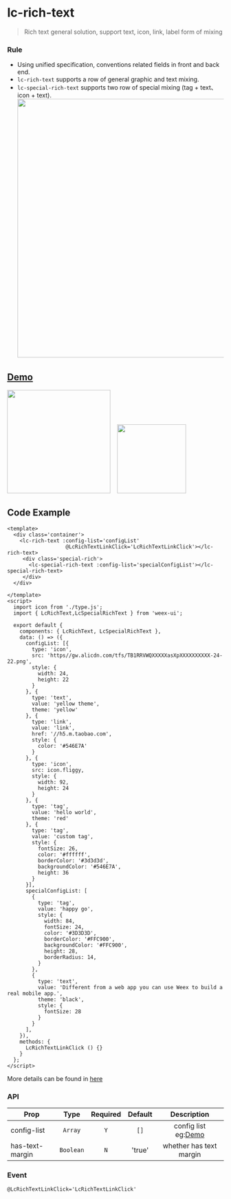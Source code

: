 # lc-rich-text 

> Rich text general solution, support text, icon, link, label form of mixing

### Rule
- Using unified specification, conventions related fields in front and back end.
- `lc-rich-text` supports a row of general graphic and text mixing.
- `lc-special-rich-text` supports two row of special mixing (tag + text、icon + text).
   <img src='https://img.alicdn.com/tfs/TB1kqcoRXXXXXa3XpXXXXXXXXXX-2102-2320.png' width='600'/>

## [Demo](https://h5.m.taobao.com/trip/lc-rich-text/index.html?_wx_tpl=https%3A%2F%2Fh5.m.taobao.com%2Ftrip%2Flc-rich-text%2Fdemo%2Findex.native-min.js)
<img src='https://img.alicdn.com/tfs/TB1e4LYSpXXXXXVXpXXXXXXXXXX-750-1334.png' width='240'/>&nbsp;&nbsp;&nbsp;&nbsp;<img src='https://img.alicdn.com/tfs/TB1OXrDSpXXXXcyXVXXXXXXXXXX-200-200.png' width='160'/>

## Code Example

```vue
<template>
  <div class='container'>
    <lc-rich-text :config-list='configList'
                   @LcRichTextLinkClick='LcRichTextLinkClick'></lc-rich-text>
     <div class='special-rich'>
       <lc-special-rich-text :config-list='specialConfigList'></lc-special-rich-text>
     </div>
  </div>
  
</template>
<script>
  import icon from './type.js';
  import { LcRichText,LcSpecialRichText } from 'weex-ui';

  export default {
    components: { LcRichText, LcSpecialRichText },
    data: () => ({
      configList: [{
        type: 'icon',
        src: 'https//gw.alicdn.com/tfs/TB1RRVWQXXXXXasXpXXXXXXXXXX-24-22.png',
        style: {
          width: 24,
          height: 22
        }
      }, {
        type: 'text',
        value: 'yellow theme',
        theme: 'yellow'
      }, {
        type: 'link',
        value: 'link',
        href: '//h5.m.taobao.com',
        style: {
          color: '#546E7A'
        }
      }, {
        type: 'icon',
        src: icon.fliggy,
        style: {
          width: 92,
          height: 24
        }
      }, {
        type: 'tag',
        value: 'hello world',
        theme: 'red'
      }, {
        type: 'tag',
        value: 'custom tag',
        style: {
          fontSize: 26,
          color: '#ffffff',
          borderColor: '#3d3d3d',
          backgroundColor: '#546E7A',
          height: 36
        }
      }],
      specialConfigList: [
        {
          type: 'tag',
          value: 'happy go',
          style: {
            width: 84,
            fontSize: 24,
            color: '#3D3D3D',
            borderColor: '#FFC900',
            backgroundColor: '#FFC900',
            height: 28,
            borderRadius: 14,
          }
        },
        {
          type: 'text',
          value: 'Different from a web app you can use Weex to build a real mobile app.',
          theme: 'black',
          style: {
            fontSize: 28
          }
        }
      ],
    }),
    methods: {
      LcRichTextLinkClick () {}
    }
  };
</script>
```

More details can be found in [here](https://github.com/alibaba/weex-ui/blob/master/example/rich-text/index.vue)


### API

| Prop | Type | Required | Default | Description |
| ---- |:----:|:---:|:-------:| :----------:|
| config-list | `Array` |`Y`| `[]` | config list eg:[Demo](https://github.com/alibaba/weex-ui/blob/master/example/rich-text/index.vue#L78)|
| has-text-margin | `Boolean` |`N`| 'true' | whether has text margin|


### Event

```
@LcRichTextLinkClick='LcRichTextLinkClick'
```


